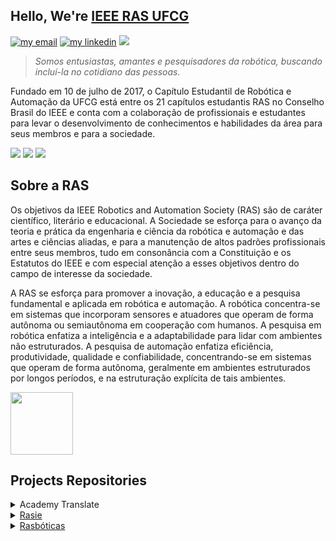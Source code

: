 ## Hello, We're [IEEE RAS UFCG](https://edu.ieee.org/br-ufcgras/ras/)

[![my email](https://img.shields.io/static/v1?style=flat&logo=gmail&labelColor=fafafa&label=Email&message=ras@ee.ufcg.edu.brr&color=red)](mailto:ras@ee.ufcg.edu.br)
[![my linkedin](https://img.shields.io/static/v1?style=flat&logo=linkedin&logoColor=0072b1&labelColor=fafafa&label=LinkedIn&message=IEEE%20RAS%20UFCG&color=0072b1)](https://www.linkedin.com/company/ieee-ras-ufcg/) 
<img src="https://edu.ieee.org/br-ufcgras/wp-content/uploads/sites/243/b2.jpg">

<!-- <img src="https://github.com/ras-ufcg/.github/tree/main/img/banner.jpg">
-->
> *Somos entusiastas, amantes e pesquisadores da robótica, buscando incluí-la no cotidiano das pessoas.*

Fundado em 10 de julho de 2017, o Capítulo Estudantil de Robótica e Automação da UFCG está entre os 21 capítulos estudantis RAS no Conselho Brasil do IEEE e conta com a colaboração de profissionais e estudantes para levar o desenvolvimento de conhecimentos e habilidades da área para seus membros e para a sociedade.
  
<div>
  <a href="https://www.youtube.com/channel/UCzWsUFpyDV-yyYf5zDWo-pA" target="_blank"><img src="https://img.shields.io/badge/YouTube-FF0000?style=for-the-badge&logo=youtube&logoColor=white" target="_blank"></a>
  <a href="https://www.instagram.com/sbc.rasufcg/" target="_blank"><img src="https://img.shields.io/badge/-Instagram-%23E4405F?style=for-the-badge&logo=instagram&logoColor=white" target="_blank"></a>
 <a href="https://discord.com/invite/rasufcg#3209" target="_blank"><img src="https://img.shields.io/badge/Discord-7289DA?style=for-the-badge&logo=discord&logoColor=white" target="_blank"></a>
<div>

## Sobre a RAS
<div>
  <p>Os objetivos da IEEE Robotics and Automation Society (RAS) são de caráter científico, literário e educacional. A Sociedade se esforça para o avanço da teoria e prática da engenharia e ciência da robótica e automação e das artes e ciências aliadas, e para a manutenção de altos padrões profissionais entre seus membros, tudo em consonância com a Constituição e os Estatutos do IEEE e com especial atenção a esses objetivos dentro do campo de interesse da sociedade.</p>

  <p>A RAS se esforça para promover a inovação, a educação e a pesquisa fundamental e aplicada em robótica e automação. A robótica concentra-se em sistemas que incorporam sensores e atuadores que operam de forma autônoma ou semiautônoma em cooperação com humanos. A pesquisa em robótica enfatiza a inteligência e a adaptabilidade para lidar com ambientes não estruturados. A pesquisa de automação enfatiza eficiência, produtividade, qualidade e confiabilidade, concentrando-se em sistemas que operam de forma autônoma, geralmente em ambientes estruturados por longos períodos, e na estruturação explícita de tais ambientes.</p>
   <img align="center" height=100 src="https://cdn-images-1.medium.com/max/616/1*cv93ZT9hmzED5fstLYNimQ@2x.png">
</div>
  
## Projects Repositories 
<div>
<details>
  <summary>Academy Translate</summary>
  <blockquote> It aims to translate educational materials on robotics into Portuguese.</blockquote>
    <ul>
      <li><a href="https://github.com/ras-ufcg/py4e">Python For Evebody</a></li>
      <li><a href="https://github.com/ras-ufcg/CorkeVideos">Robot Academy - Peter Corke</a></li>
      <li><a href="https://github.com/ras-ufcg/agitROS">A Gentle Introduction to ROS - Jason O'Kane</a></li>
      <li><a href="https://github.com/ras-ufcg/NeuralNetworksAndDeepLearning">Neural Networks And Deep Learning</a></li>
    </ul>
</details>
 
<details>
  <summary><a href="https://github.com/ras-ufcg/Moab">Rasie</a></summary>
  <blockquote> It aims to implement a visual servo system that allows balancing a ball on a Stewart platform.</blockquote> 
</details>
  
<details>
  <summary><a href="https://github.com/lateixeiraa/Rasboticas">Rasbóticas</a></summary>
  <blockquote> It aims to encourage the participation and development of skills related to robotics and automation of girls, in order to encourage female performance in predominantly male areas. </blockquote> 
</details>

##
<!-- 
### 📚 Languages and Libraries
<div>
  </a> <img alt="Python" src="https://img.shields.io/badge/python-%2314354C.svg?style=for-the-badge&logo=python&logoColor=white"/> 
  </a> <img alt="C++" src="https://img.shields.io/badge/c++-%2300599C.svg?style=for-the-badge&logo=c%2B%2B&logoColor=white"/>
  </a> <img alt="Lua" src="https://img.shields.io/badge/lua-%232C2D72.svg?style=for-the-badge&logo=lua&logoColor=white"/>
  </a> <img alt="OpenCV" src="https://img.shields.io/badge/opencv-%23white.svg?style=for-the-badge&logo=opencv&logoColor=white"/>
  </a> <img alt="NumPy" src="https://img.shields.io/badge/numpy-%23013243.svg?style=for-the-badge&logo=numpy&logoColor=white" />
<div>
  
### 🧰 Tools 
<div>
  </a> <img alt="Windows 10" src="https://img.shields.io/badge/Windows-0078D6?style=for-the-badge&logo=windows&logoColor=white" />
  </a> <img alt="Git" src="https://img.shields.io/badge/git-%23F05033.svg?style=for-the-badge&logo=git&logoColor=white"/>
  </a> <img alt="Visual Studio" src="https://img.shields.io/badge/VisualStudio-5C2D91.svg?style=for-the-badge&logo=visual-studio&logoColor=white"/>
  </a> <img alt="Arduino" src="https://img.shields.io/badge/-Arduino-00979D?style=for-the-badge&logo=Arduino&logoColor=white"/>
  </a> <img alt="Raspberry Pi" src="https://img.shields.io/badge/-RaspberryPi-C51A4A?style=for-the-badge&logo=Raspberry-Pi"/>
  </a> <img alt="Jupyter" src="https://img.shields.io/badge/Jupyter-%23F37626.svg?style=for-the-badge&logo=Jupyter&logoColor=white" />
  </a> <img alt="LaTeX" src="https://img.shields.io/badge/latex-%23008080.svg?style=for-the-badge&logo=latex&logoColor=white"/>
</div>
-->

